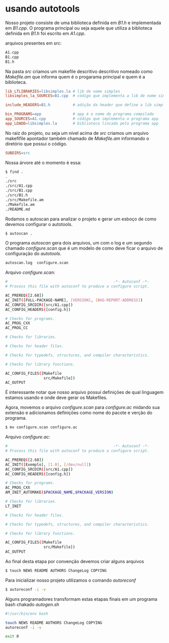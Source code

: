 # usando autotools

Nosso projeto consiste de uma biblioteca definida em *B1.h* e implementada em
*B1.cpp*.  O programa principal ou seja aquele que utiliza a biblioteca
definida em *B1.h* foi escrito em *A1.cpp*.

arquivos presentes em src:

```bash
A1.cpp
B1.cpp
B1.h
```
Na pasta *src* criamos um makefile descritivo descritivo nomeado como
*Makefile.am* que informa quem é o progarama principal e quem é a biblioteca.

```makefile
lib_LTLIBRARIES=libsimples.la # lib de nome simples
libsimples_la_SOURCES=B1.cpp  # código que implementa a lib de nome simples

include_HEADERS=B1.h          # adição da header que define a lib simples

bin_PROGRAMS=app              # app é o nome do programa compilado
app_SOURCES=A1.cpp            # código que implementa o programa app
app_LDADD=libsimples.la       # biblioteca lincada pelo programa app
```

No raiz do projeto, ou seja um nível acima de *src* criamos um arquivo
makefifile apontador também chamado de *Makefile.am* informando o diretório
que possui o código.

```makefile
SUBDIRS=src
```

Nossa árvore até o momento é essa:

```bash
$ find .
.
./src
./src/A1.cpp
./src/B1.cpp
./src/B1.h
./src/Makefile.am
./Makefile.am
./README.md
```

Rodamos o autoscan para analizar o projeto e gerar um esboço de como devemos
configurar o autotools.

```bash
$ autoscan .
```
O programa *autoscan* gera dois arquivos, um com o log e um segundo chamado
*configure.scan* que é um modelo de como deve ficar o arquivo de configuração
do *autotools*.

```bash
autoscan.log  configure.scan
```
Arquivo *configure.scan*:

```bash
#                                               -*- Autoconf -*-
# Process this file with autoconf to produce a configure script.

AC_PREREQ([2.68])
AC_INIT([FULL-PACKAGE-NAME], [VERSION], [BUG-REPORT-ADDRESS])
AC_CONFIG_SRCDIR([src/A1.cpp])
AC_CONFIG_HEADERS([config.h])

# Checks for programs.
AC_PROG_CXX
AC_PROG_CC

# Checks for libraries.

# Checks for header files.

# Checks for typedefs, structures, and compiler characteristics.

# Checks for library functions.

AC_CONFIG_FILES([Makefile
                 src/Makefile])
AC_OUTPUT
```

É interessante notar que nosso arquivo possui definições de qual linguagem
estamos usando e onde deve gerar os Makefiles.

Agora, movemos o arquivo *configure.scan* para *configure.ac* midando sua
extensão e adicionamos definições como nome do pacote e verção do programa.

```bash
$ mv configure.scan configure.ac
```

Arquivo *configure.ac*:

```bash
#                                               -*- Autoconf -*-
# Process this file with autoconf to produce a configure script.

AC_PREREQ([2.68])
AC_INIT([Exemplo], [1.0], [/dev/null])
AC_CONFIG_SRCDIR([src/A1.cpp])
AC_CONFIG_HEADERS([config.h])

# Checks for programs.
AC_PROG_CXX
AM_INIT_AUTOMAKE($PACKAGE_NAME,$PACKAGE_VERSION)

# Checks for libraries.
LT_INIT

# Checks for header files.

# Checks for typedefs, structures, and compiler characteristics.

# Checks for library functions.

AC_CONFIG_FILES([Makefile
                 src/Makefile])
AC_OUTPUT
```

Ao final desta etapa por convenção devemos criar alguns arquivos

```bash
$ touch NEWS README AUTHORS ChangeLog COPYING
```

Para inicializar nosso projeto utilizamos o comando *autoreconf*

```bash
$ autoreconf -i -v
```

Alguns programadores transformam estas etapas finais em um programa bash
chakado *autogen.sh*

```bash
#!/usr/bin/env bash

touch NEWS README AUTHORS ChangeLog COPYING
autoreconf -i -v

exit 0
```

